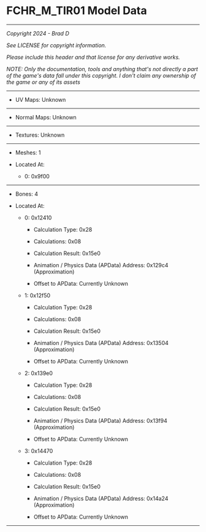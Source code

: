 # FCHR_M_TIR01 Model Data

---

*Copyright 2024 - Brad D*

*See LICENSE for copyright information.*

*Please include this header and that license for any derivative works.*

*NOTE: Only the documentation, tools and anything that's not directly a part of the game's data fall under this copyright. I don't claim any ownership of the game or any of its assets*

---


* UV Maps: Unknown

---

* Normal Maps: Unknown

---

* Textures: Unknown

---

* Meshes: 1

* Located At:

  * 0: 0x9f00

---

* Bones: 4

* Located At:

  * 0: 0x12410

    * Calculation Type: 0x28

    * Calculations: 0x08

    * Calculation Result: 0x15e0

    * Animation / Physics Data (APData) Address: 0x129c4 (Approximation)

    * Offset to APData: Currently Unknown

  * 1: 0x12f50

    * Calculation Type: 0x28

    * Calculations: 0x08

    * Calculation Result: 0x15e0

    * Animation / Physics Data (APData) Address: 0x13504 (Approximation)

    * Offset to APData: Currently Unknown

  * 2: 0x139e0

    * Calculation Type: 0x28

    * Calculations: 0x08

    * Calculation Result: 0x15e0

    * Animation / Physics Data (APData) Address: 0x13f94 (Approximation)

    * Offset to APData: Currently Unknown

  * 3: 0x14470

    * Calculation Type: 0x28

    * Calculations: 0x08

    * Calculation Result: 0x15e0

    * Animation / Physics Data (APData) Address: 0x14a24 (Approximation)

    * Offset to APData: Currently Unknown

---

